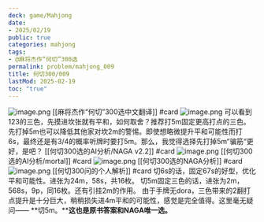 ```yaml
---
deck: game/Mahjong
date:
- 2025/02/19
public: true
categories: mahjong
tags:
- @麻将杰作“何切”300选
permalink: problem/mahjong_009
title: 何切300/009
lastMod: 2025-02-19
toc: "true"
---
```


![image.png](/assets/image_1739976162049_0.png)
[[麻将杰作“何切”300选中文翻译]] #card
![image.png](/assets/image_1739976244887_0.png)
可以看到123的三色，先摸进坎张就有平和，如何取舍？推荐打5m固定更高打点的三色。先打掉5m也可以降低其他家对坎2m的警惕。即使想略微提升平和可能性而打6s，最终还是有3/4的概率听牌时要打5m。那么，我觉得选择先打掉5m“骗筋“更好，是吧？
[[何切300选的AI分析/NAGA v2.2]] #card
![image.png](/assets/image_1739976179762_0.png)
[[何切300选的AI分析/mortal]] #card
![image.png](/assets/image_1739976192727_0.png)
[[何切300选的NAGA分析]] #card
![image.png](/assets/image_1739976230000_0.png)
[[何切300问的个人解析]] #card
切6s的话，固定67s的好型，优化平和可能性。进张为24m，58s，共16枚。
切5m固定三色的话，进张为2m，568s，9p，同16枚。还有引挂2m的作用。
由于手牌无dora，三色带来的2翻打点提升是十分巨大，稍稍损失进4m平和的可能性，感觉是完全值得。这里毫无疑问——
**切5m。****这也是原书答案和NAGA唯一选。**